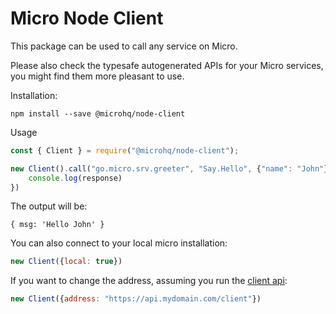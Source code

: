 Micro Node Client
===

This package can be used to call any service on Micro.

Please also check the typesafe autogenerated APIs for your Micro services, you might find them more pleasant to use.

Installation:
```
npm install --save @microhq/node-client
```

Usage
```js
const { Client } = require("@microhq/node-client");

new Client().call("go.micro.srv.greeter", "Say.Hello", {"name": "John"}).then(response => {
	console.log(response)
})
```

The output will be:
```
{ msg: 'Hello John' }
```

You can also connect to your local micro installation:

```js
new Client({local: true})
```

If you want to change the address, assuming you run the [client api](https://github.com/micro/services/tree/master/client):


```js
new Client({address: "https://api.mydomain.com/client"})
```